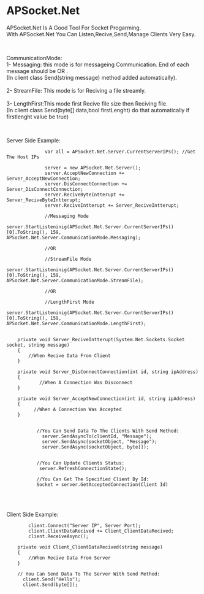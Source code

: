 # APSocket.Net
APSocket.Net Is A Good Tool For Socket Progarming.</br>
With APSocket.Net You Can Listen,Recive,Send,Manage Clients Very Easy.

</br>

CommunicationMode:</br>
1- Messaging: this mode is for messageing Communication. End of each message should be <EOF> OR <FOF>.</br>
(In client class Send(string message) method added <EOF> automatically).</br></br>
2- StreamFile: This mode is for Reciving a file streamly.</br></br>
3- LengthFirst:This mode first Recive file size then Reciving file.</br>
(In client class Send(byte[] data,bool firstLenght) do that automatically if firstlenght value be true)


</br>


Server Side Example:</br>

                  var all = APSocket.Net.Server.CurrentServerIPs(); //Get The Host IPs

                  server = new APSocket.Net.Server();
                  server.AcceptNewConnection += Server_AcceptNewConnection;
                  server.DisConnectConnection += Server_DisConnectConnection;
                  server.ReciveByteIntterupt += Server_ReciveByteIntterupt;
                  server.ReciveIntterupt += Server_ReciveIntterupt;
                  
                  //Messaging Mode
                  server.StartListeninig(APSocket.Net.Server.CurrentServerIPs()[0].ToString(), 159,                   APSocket.Net.Server.CommunicationMode.Messaging);
                  
                  //OR
                  
                  //StreamFile Mode
                  server.StartListeninig(APSocket.Net.Server.CurrentServerIPs()[0].ToString(), 159,                   APSocket.Net.Server.CommunicationMode.StreamFile);
                  
                  //OR
                  
                  //LengthFirst Mode
                  server.StartListeninig(APSocket.Net.Server.CurrentServerIPs()[0].ToString(), 159,                   APSocket.Net.Server.CommunicationMode.LengthFirst);


        private void Server_ReciveIntterupt(System.Net.Sockets.Socket socket, string message)
        {
            //When Recive Data From Client
        }

        private void Server_DisConnectConnection(int id, string ipAddress)
        {
                //When A Connection Was Disconnect
        }

        private void Server_AcceptNewConnection(int id, string ipAddress)
        {
              //When A Connection Was Accepted
        }


               //You Can Send Data To The Clients With Send Method:
                 server.SendAsyncTo(clientId, "Message");
                 server.SendAsync(socketObject, "Message");
                 server.SendAsync(socketObject, byte[]);


               //You Can Update Clients Status:
                server.RefreshConnectionState();

               //You Can Get The Specified Client By Id:
               Socket = server.GetAcceptedConnection(Client Id)
               
</br>
</br>

Client Side Example:</br>

            client.Connect("Server IP", Server Port);
            client.ClientDataRecived += Client_ClientDataRecived;
            client.ReceiveAsync();

        private void Client_ClientDataRecived(string message)
        {
            //When Recive Data From Server
        }

        // You Can Send Data To The Server With Send Method:
          client.Send("Hello");
          client.Send(byte[]);

